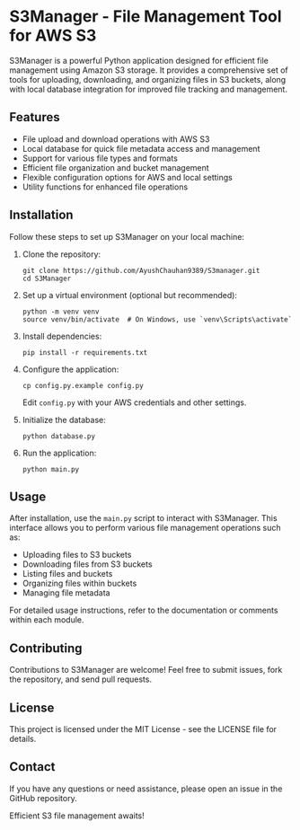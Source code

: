 # S3Manager - File Management Tool for AWS S3

S3Manager is a powerful Python application designed for efficient file management using Amazon S3 storage. It provides a comprehensive set of tools for uploading, downloading, and organizing files in S3 buckets, along with local database integration for improved file tracking and management.

## Features

- File upload and download operations with AWS S3
- Local database for quick file metadata access and management
- Support for various file types and formats
- Efficient file organization and bucket management
- Flexible configuration options for AWS and local settings
- Utility functions for enhanced file operations

## Installation

Follow these steps to set up S3Manager on your local machine:

1. Clone the repository:
   ```
   git clone https://github.com/AyushChauhan9389/S3manager.git
   cd S3Manager
   ```

2. Set up a virtual environment (optional but recommended):
   ```
   python -m venv venv
   source venv/bin/activate  # On Windows, use `venv\Scripts\activate`
   ```

3. Install dependencies:
   ```
   pip install -r requirements.txt
   ```

4. Configure the application:
   ```
   cp config.py.example config.py
   ```
   Edit `config.py` with your AWS credentials and other settings.

5. Initialize the database:
   ```
   python database.py
   ```

6. Run the application:
   ```
   python main.py
   ```

## Usage

After installation, use the `main.py` script to interact with S3Manager. This interface allows you to perform various file management operations such as:

- Uploading files to S3 buckets
- Downloading files from S3 buckets
- Listing files and buckets
- Organizing files within buckets
- Managing file metadata

For detailed usage instructions, refer to the documentation or comments within each module.

## Contributing

Contributions to S3Manager are welcome! Feel free to submit issues, fork the repository, and send pull requests.

## License

This project is licensed under the MIT License - see the LICENSE file for details.

## Contact

If you have any questions or need assistance, please open an issue in the GitHub repository.

Efficient S3 file management awaits!
